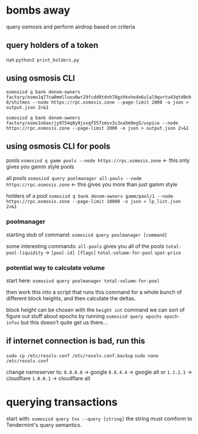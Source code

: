 # bombs away
query osmosis and perform airdrop based on criteria

## query holders of a token

run
`python3 print_holders.py`


## using osmosis CLI

`osmosisd q bank denom-owners factory/osmo1q77cw0mmlluxu0wr29fcdd0tdnh78gzhkvhe4n6ulal9qvrtu43qtd0nh8/shitmos --node https://rpc.osmosis.zone --page-limit 2000 -o json > output.json 2>&1`

`osmosisd q bank denom-owners factory/osmo1n6asrjy9754q8y9jsxqf557zmsv3s3xa5m9eg5/uspice --node https://rpc.osmosis.zone --page-limit 2000 -o json > output.json 2>&1`

## using osmosis CLI for pools

pools
`osmosisd q gamm pools --node https://rpc.osmosis.zone` <- this only gives you gamm style pools

all pools
`osmosisd query poolmanager all-pools --node https://rpc.osmosis.zone` <- this gives you more than just gamm style

holders of a pool
`osmosisd q bank denom-owners gamm/pool/1 --node https://rpc.osmosis.zone --page-limit 10000 -o json > lp_list.json 2>&1`

### poolmanager
starting stub of command:
`osmosisd query poolmanager [command]`

some interesting commands:
`all-pools` gives you all of the pools
`total-pool-liquidity` -> `[pool-id] [flags]`
`total-volume-for-pool`
`spot-price`

### potential way to calculate volume
start here:
`osmosisd query poolmanager total-volume-for-pool`

then work this into a script that runs this command for a whole bunch of different block heights, and then calculate the deltas.

block height can be chosen with the `height int` command
we can sort of figure out stuff about epochs by running `osmosisd query epochs epoch-infos` but this doesn't quite get us there...

## if internet connection is bad, run this

`sudo cp /etc/resolv.conf /etc/resolv.conf.backup`
`sudo nano /etc/resolv.conf`

change nameserver to:
`8.8.8.8` -> google
`8.8.4.4` -> google alt
or
`1.1.1.1` -> cloudflare
`1.0.0.1` -> cloudflare alt



# querying transactions
start with:
`osmosisd query txs --query [string]` the string must comform to Tendermint's query semantics.
